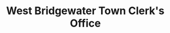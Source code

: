 ---
layout: repo
title: "West Bridgewater Town Clerk's Office"
id: 18685
permalink: repos/18685/
---